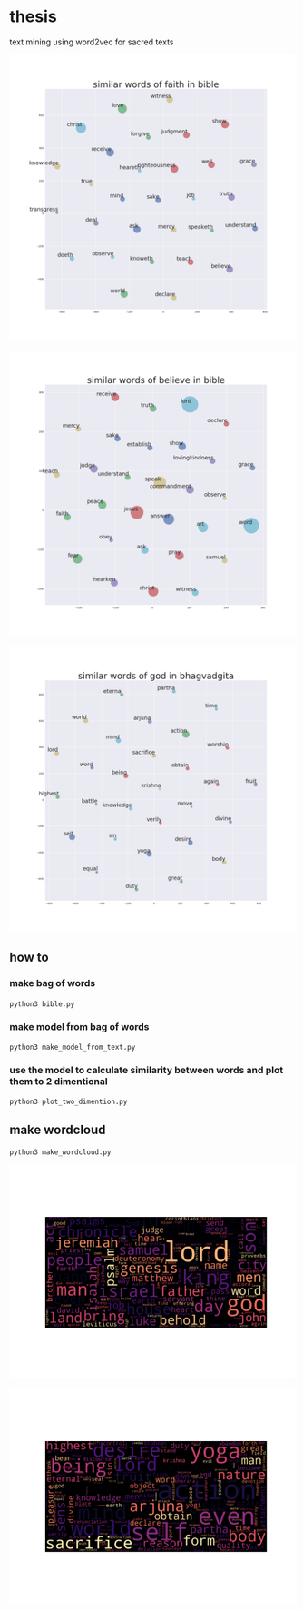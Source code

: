 # thesis
text mining using word2vec for sacred texts

![](https://github.com/shihokambara/thesis/blob/master/images/co_words/bible/faith_in_bible.png?raw=true)

![](https://github.com/shihokambara/thesis/blob/master/images/co_words/bible/believe_in_bible.png)

![](https://github.com/shihokambara/thesis/blob/master/images/co_words/bhagvadgita/god_in_bhagvadgita.png?raw=true)

## how to

### make bag of words 

`python3 bible.py`

### make model from bag of words

`python3 make_model_from_text.py`

### use the model to calculate similarity between words and plot them to 2 dimentional

`python3 plot_two_dimention.py`

## make wordcloud

`python3 make_wordcloud.py`

![](https://github.com/shihokambara/thesis/blob/master/images/wordcloud/bible.png)

![](https://github.com/shihokambara/thesis/blob/master/images/wordcloud/bhagvadgita.png)
